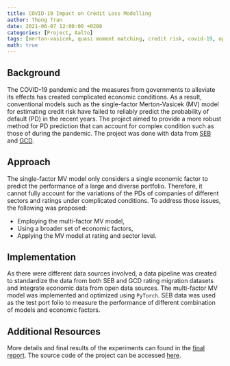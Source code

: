 ```yaml
---
title: COVID-19 Impact on Credit Loss Modelling
author: Thong Tran
date: 2021-06-07 12:00:00 +0200
categories: [Project, Aalto]
tags: [merton-vasicek, quasi moment matching, credit risk, covid-19, optimization, python, torch]
math: true
---
```


## Background

The COVID-19 pandemic and the measures from governments to alleviate its effects has created complicated economic conditions. As a result, conventional models such as the single-factor Merton-Vasicek (MV) model for estimating credit risk have failed to reliably predict the probability of default (PD) in the recent years. The project aimed to provide a more robust method for PD prediction that can account for complex condition such as those of during the pandemic. The project was done with data from [SEB](https://seb.se/) and [GCD](https://www.globalcreditdata.org/).

## Approach

The single-factor MV model only considers a single economic factor to predict the performance of a large and diverse portfolio. Therefore, it cannot fully account for the variations of the PDs of companies of different sectors and ratings under complicated conditions. To address those issues, the following was proposed:
- Employing the multi-factor MV model,
- Using a broader set of economic factors,
- Applying the MV model at rating and sector level.

## Implementation

As there were different data sources involved, a data pipeline was created to standardize the data from both SEB and GCD rating migration datasets and integrate economic data from open data sources. The multi-factor MV model was implemented and optimized using `PyTorch`. SEB data was used as the test port folio to measure the performance of different combination of models and economic factors.

## Additional Resources

More details and final results of the experiments can found in the [final report](/assets/doc/sebcreditrisk.pdf). The source code of the project can be accessed [here](https://github.com/trananhthong/sebcreditrisk).